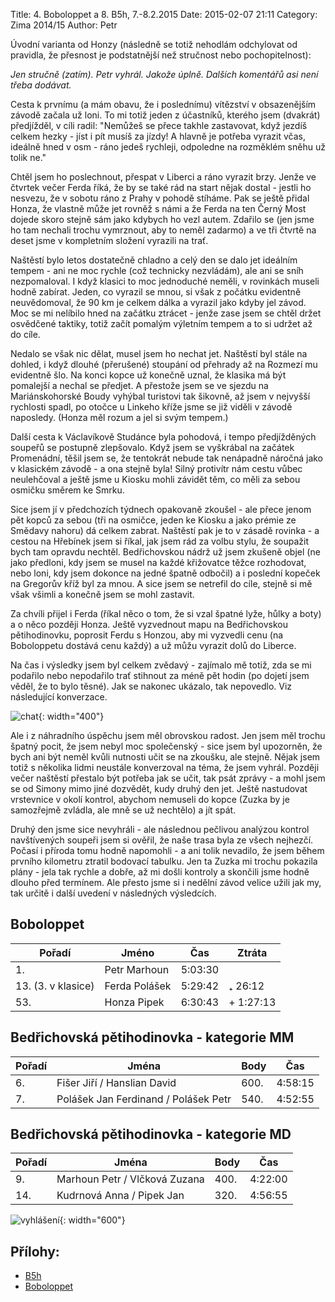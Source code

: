 Title: 4. Boboloppet a 8. B5h, 7.-8.2.2015
Date: 2015-02-07 21:11
Category: Zima 2014/15
Author: Petr

Úvodní varianta od Honzy (následně se totiž nehodlám odchylovat od pravidla, že přesnost je podstatnější než stručnost nebo pochopitelnost):

*Jen stručně (zatím). Petr vyhrál. Jakože úplně. Dalších komentářů asi není třeba dodávat.*

Cesta k prvnímu (a mám obavu, že i poslednímu) vítězství v obsazenějším závodě začala už loni. To mi totiž jeden z účastníků, kterého jsem (dvakrát) předjížděl, v cíli radil: "Nemůžeš se přece takhle zastavovat, když jezdíš celkem hezky - jíst i pít musíš za jízdy! A hlavně je potřeba vyrazit včas, ideálně hned v osm - ráno jedeš rychleji, odpoledne na rozměklém sněhu už tolik ne."

Chtěl jsem ho poslechnout, přespat v Liberci a ráno vyrazit brzy. Jenže ve čtvrtek večer Ferda říká, že by se také rád na start nějak dostal - jestli ho nesvezu, že v sobotu ráno z Prahy v pohodě stíháme. Pak se ještě přidal Honza, že vlastně může jet rovněž s námi a že Ferda na ten Černý Most dojede skoro stejně sám jako kdybych ho vezl autem. Zdařilo se (jen jsme ho tam nechali trochu vymrznout, aby to neměl zadarmo) a ve tři čtvrtě na deset jsme v kompletním složení vyrazili na trať.

Naštěstí bylo letos dostatečně chladno a celý den se dalo jet ideálním tempem - ani ne moc rychle (což technicky nezvládám), ale ani se sníh nezpomaloval. I když klasici to moc jednoduché neměli, v rovinkách museli hodně zabírat. Jeden, co vyrazil se mnou, si však z počátku evidentně neuvědomoval, že 90 km je celkem dálka a vyrazil jako kdyby jel závod. Moc se mi nelíbilo hned na začátku ztrácet - jenže zase jsem se chtěl držet osvědčené taktiky, totiž začít pomalým výletním tempem a to si udržet až do cíle.

Nedalo se však nic dělat, musel jsem ho nechat jet. Naštěstí byl stále na dohled, i když dlouhé (přerušené) stoupání od přehrady až na Rozmezí mu evidentně šlo. Na konci kopce už konečně uznal, že klasika má být pomalejší a nechal se předjet. A přestože jsem se ve sjezdu na Mariánskohorské Boudy vyhýbal turistovi tak šikovně, až jsem v nejvyšší rychlosti spadl, po otočce u Linkeho kříže jsme se již viděli v závodě naposledy. (Honza měl rozum a jel si svým tempem.)

Další cesta k Václavíkově Studánce byla pohodová, i tempo předjížděných soupeřů se postupně zlepšovalo. Když jsem se vyškrábal na začátek Promenádní, těšil jsem se, že tentokrát nebude tak nenápadně náročná jako v klasickém závodě - a ona stejně byla! Silný protivítr nám cestu vůbec neulehčoval a ještě jsme u Kiosku mohli závidět těm, co měli za sebou osmičku směrem ke Smrku.

Sice jsem jí v předchozích týdnech opakovaně zkoušel - ale přece jenom pět kopců za sebou (tři na osmičce, jeden ke Kiosku a jako prémie ze Smědavy nahoru) dá celkem zabrat. Naštěstí pak je to v zásadě rovinka - a cestou na Hřebínek jsem si říkal, jak jsem rád za volbu stylu, že soupažit bych tam opravdu nechtěl. Bedřichovskou nádrž už jsem zkušeně objel (ne jako předloni, kdy jsem se musel na každé křižovatce těžce rozhodovat, nebo loni, kdy jsem dokonce na jedné špatně odbočil) a i poslední kopeček na Gregorův kříž byl za mnou. A sice jsem se netrefil do cíle, stejně si mě však všimli a konečně jsem se mohl zastavit.

Za chvíli přijel i Ferda (říkal něco o tom, že si vzal špatné lyže, hůlky a boty) a o něco později Honza. Ještě vyzvednout mapu na Bedřichovskou pětihodinovku, poprosit Ferdu s Honzou, aby mi vyzvedli cenu (na Boboloppetu dostává cenu každý) a už můžu vyrazit dolů do Liberce.

Na čas i výsledky jsem byl celkem zvědavý - zajímalo mě totiž, zda se mi podařilo nebo nepodařilo trať stihnout za méně pět hodin (po dojetí jsem věděl, že to bylo těsné). Jak se nakonec ukázalo, tak nepovedlo. Viz následující konverzace.

![chat]({static}/static/zima-2014-15/boboloppet-2015-chat.png){: width="400"}

Ale i z náhradního úspěchu jsem měl obrovskou radost. Jen jsem měl trochu špatný pocit, že jsem nebyl moc společenský - sice jsem byl upozorněn, že bych ani být neměl kvůli nutnosti učit se na zkoušku, ale stejně. Nějak jsem totiž s několika lidmi neustále konverzoval na téma, že jsem vyhrál. Později večer naštěstí přestalo být potřeba jak se učit, tak psát zprávy - a mohl jsem se od Simony mimo jiné dozvědět, kudy druhý den jet. Ještě nastudovat vrstevnice v okolí kontrol, abychom nemuseli do kopce (Zuzka by je samozřejmě zvládla, ale mně se už nechtělo) a jít spát.

Druhý den jsme sice nevyhráli - ale následnou pečlivou analýzou kontrol navštívených soupeři jsem si ověřil, že naše trasa byla ze všech nejhezčí. Počasí i příroda tomu hodně napomohli - a ani tolik nevadilo, že jsem během prvního kilometru ztratil bodovací tabulku. Jen ta Zuzka mi trochu pokazila plány - jela tak rychle a dobře, až mi došli kontroly a skončili jsme hodně dlouho před termínem. Ale přesto jsme si i nedělní závod velice užili jak my, tak určitě i další uvedení v následných výsledcích.

Boboloppet
----------

| Pořadí             | Jméno         | Čas     | Ztráta    |
|--------------------|---------------|---------|-----------|
| 1.                 | Petr Marhoun  | 5:03:30 |           |
| 13. (3. v klasice) | Ferda Polášek | 5:29:42 | ₊ 26:12   |
| 53.                | Honza Pipek   | 6:30:43 | + 1:27:13 |

Bedřichovská pětihodinovka - kategorie MM
-----------------------------------------

| Pořadí   | Jména                                | Body   | Čas     |
|----------|--------------------------------------|--------|---------|
| 6.       | Fišer Jiří / Hanslian David          | 600.   | 4:58:15 |
| 7.       | Polášek Jan Ferdinand / Polášek Petr | 540.   | 4:52:55 |

Bedřichovská pětihodinovka - kategorie MD
-----------------------------------------

| Pořadí   | Jména                         | Body   | Čas     |
|----------|-------------------------------|--------|---------|
| 9.       | Marhoun Petr / Vlčková Zuzana | 400.   | 4:22:00 |
| 14.      | Kudrnová Anna / Pipek Jan     | 320.   | 4:56:55 |

![vyhlášení]({static}/static/zima-2014-15/boboloppet-2015.jpg){: width="600"}

Přílohy:
--------

- [B5h]({static}/static/zima-2014-15/b5h-2015.pdf)
- [Boboloppet]({static}/static/zima-2014-15/boboloppet-2015.pdf)
